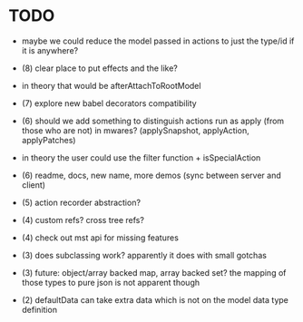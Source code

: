 # TODO

- maybe we could reduce the model passed in actions to just the type/id if it is anywhere?

- (8) clear place to put effects and the like?
- in theory that would be afterAttachToRootModel

- (7) explore new babel decorators compatibility

- (6) should we add something to distinguish actions run as apply (from those who are not) in mwares? (applySnapshot, applyAction, applyPatches)
- in theory the user could use the filter function + isSpecialAction

- (6) readme, docs, new name, more demos (sync between server and client)

- (5) action recorder abstraction?

- (4) custom refs? cross tree refs?

- (4) check out mst api for missing features

- (3) does subclassing work? apparently it does with small gotchas

- (3) future: object/array backed map, array backed set? the mapping of those types to pure json is not apparent though

- (2) defaultData can take extra data which is not on the model data type definition
